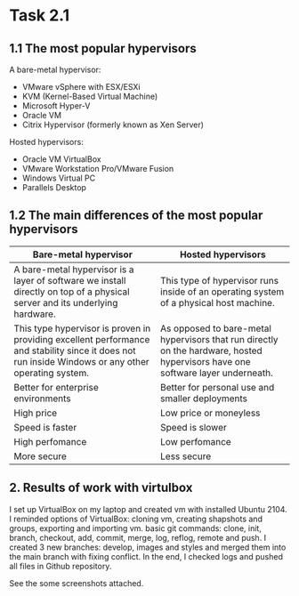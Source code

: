 # Task 2.1


## 1.1 The most popular hypervisors
A bare-metal hypervisor:
  - VMware vSphere with ESX/ESXi
  - KVM (Kernel-Based Virtual Machine)
  - Microsoft Hyper-V
  - Oracle VM
  - Citrix Hypervisor (formerly known as Xen Server)
 
 Hosted hypervisors:
  - Oracle VM VirtualBox
  - VMware Workstation Pro/VMware Fusion
  - Windows Virtual PC
  - Parallels Desktop

## 1.2 The main differences of the most popular hypervisors
| Bare-metal hypervisor | Hosted hypervisors |
| ----------------------| -------------------|
| A bare-metal hypervisor is a layer of software we install directly on top of a physical server and its underlying hardware. | This type of hypervisor runs inside of an operating system of a physical host machine. |
|This type hypervisor is proven in providing excellent performance and stability since it does not run inside Windows or any other operating system. | As opposed to bare-metal hypervisors that run directly on the hardware, hosted hypervisors have one software layer underneath. |
| Better for enterprise environments | Better for personal use and smaller deployments |
| High price | Low price or moneyless  |
| Speed is faster |  Speed is slower |
| High perfomance| Low perfomance |
| More secure | Less secure |


## 2. Results of work with virtulbox

I set up VirtualBox on my laptop and created vm with installed Ubuntu 2104. I reminded options of VirtualBox: cloning vm, creating shapshots and groups, exporting and importing vm. basic git commands: clone, init, branch, checkout, add, commit, merge, log, reflog, remote and push.
I created 3 new branches: develop, images and styles and merged them into the main branch with fixing conflict. In the end, I checked logs and pushed all files in Github repository.

See the some screenshots attached.
